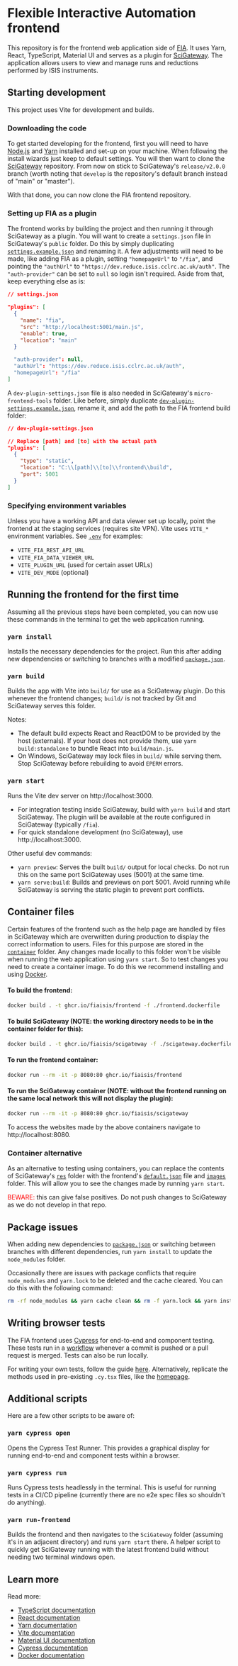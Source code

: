 # Flexible Interactive Automation frontend

This repository is for the frontend web application side of [FIA](https://github.com/fiaisis). It uses Yarn, React, TypeScript, Material UI and serves as a plugin for [SciGateway](https://github.com/ral-facilities/scigateway). The application allows users to view and manage runs and reductions performed by ISIS instruments.

## Starting development

This project uses Vite for development and builds.

### Downloading the code

To get started developing for the frontend, first you will need to have [Node.js](https://nodejs.org/en/download/package-manager) and [Yarn](https://classic.yarnpkg.com/en/docs/install) installed and set-up on your machine. When following the install wizards just keep to default settings. You will then want to clone the [SciGateway](https://github.com/ral-facilities/scigateway) repository. From now on stick to SciGateway's `release/v2.0.0` branch (worth noting that `develop` is the repository's default branch instead of "main" or "master").

With that done, you can now clone the FIA frontend repository.

### Setting up FIA as a plugin

The frontend works by building the project and then running it through SciGateway as a plugin. You will want to create a `settings.json` file in SciGateway's `public` folder. Do this by simply duplicating [`settings.example.json`](https://github.com/ral-facilities/scigateway/tree/release/v2.0.0/public/settings.example.json) and renaming it. A few adjustments will need to be made, like adding FIA as a plugin, setting `"homepageUrl"` to `"/fia"`, and pointing the `"authUrl"` to `"https://dev.reduce.isis.cclrc.ac.uk/auth"`. The `"auth-provider"` can be set to `null` so login isn't required. Aside from that, keep everything else as is:

```json
// settings.json

"plugins": [
  {
    "name": "fia",
    "src": "http://localhost:5001/main.js",
    "enable": true,
    "location": "main"
  }

  "auth-provider": null,
  "authUrl": "https://dev.reduce.isis.cclrc.ac.uk/auth",
  "homepageUrl": "/fia"
]
```

A `dev-plugin-settings.json` file is also needed in SciGateway's `micro-frontend-tools` folder. Like before, simply duplicate [`dev-plugin-settings.example.json`](https://github.com/ral-facilities/scigateway/blob/release/v2.0.0/micro-frontend-tools/dev-plugin-settings.example.json), rename it, and add the path to the FIA frontend build folder:

```json
// dev-plugin-settings.json

// Replace [path] and [to] with the actual path
"plugins": [
  {
    "type": "static",
    "location": "C:\\[path]\\[to]\\frontend\\build",
    "port": 5001
  }
]
```

### Specifying environment variables

Unless you have a working API and data viewer set up locally, point the frontend at the staging services (requires site VPN). Vite uses `VITE_*` environment variables. See [`.env`](.env) for examples:

- `VITE_FIA_REST_API_URL`
- `VITE_FIA_DATA_VIEWER_URL`
- `VITE_PLUGIN_URL` (used for certain asset URLs)
- `VITE_DEV_MODE` (optional)

## Running the frontend for the first time

Assuming all the previous steps have been completed, you can now use these commands in the terminal to get the web application running.

### `yarn install`

Installs the necessary dependencies for the project. Run this after adding new dependencies or switching to branches with a modified [`package.json`](package.json).

### `yarn build`

Builds the app with Vite into `build/` for use as a SciGateway plugin. Do this whenever the frontend changes; `build/` is not tracked by Git and SciGateway serves this folder.

Notes:

- The default build expects React and ReactDOM to be provided by the host (externals). If your host does not provide them, use `yarn build:standalone` to bundle React into `build/main.js`.
- On Windows, SciGateway may lock files in `build/` while serving them. Stop SciGateway before rebuilding to avoid `EPERM` errors.

### `yarn start`

Runs the Vite dev server on http://localhost:3000.

- For integration testing inside SciGateway, build with `yarn build` and start SciGateway. The plugin will be available at the route configured in SciGateway (typically `/fia`).
- For quick standalone development (no SciGateway), use http://localhost:3000.

Other useful dev commands:

- `yarn preview`: Serves the built `build/` output for local checks. Do not run this on the same port SciGateway uses (5001) at the same time.
- `yarn serve:build`: Builds and previews on port 5001. Avoid running while SciGateway is serving the static plugin to prevent port conflicts.

## Container files

Certain features of the frontend such as the help page are handled by files in SciGateway which are overwritten during production to display the correct information to users. Files for this purpose are stored in the [`container`](https://github.com/fiaisis/frontend/tree/main/container) folder. Any changes made locally to this folder won't be visible when running the web application using `yarn start`. So to test changes you need to create a container image. To do this we recommend installing and using [Docker](https://www.docker.com/).

#### To build the frontend:

```bash
docker build . -t ghcr.io/fiaisis/frontend -f ./frontend.dockerfile
```

#### To build SciGateway (NOTE: the working directory needs to be in the container folder for this):

```bash
docker build . -t ghcr.io/fiaisis/scigateway -f ./scigateway.dockerfile
```

#### To run the frontend container:

```bash
docker run --rm -it -p 8080:80 ghcr.io/fiaisis/frontend
```

#### To run the SciGateway container (NOTE: without the frontend running on the same local network this will not display the plugin):

```bash
docker run --rm -it -p 8080:80 ghcr.io/fiaisis/scigateway
```

To access the websites made by the above containers navigate to http://localhost:8080.

### Container alternative

As an alternative to testing using containers, you can replace the contents of SciGateway's [`res`](https://github.com/ral-facilities/scigateway/tree/release/v2.0.0/public/res) folder with the frontend's [`default.json`](https://github.com/fiaisis/frontend/blob/main/container/default.json) file and [`images`](https://github.com/fiaisis/frontend/tree/main/container/images) folder. This will allow you to see the changes made by running `yarn start`.

<span style="color:red">BEWARE:</span> this can give false positives. Do not push changes to SciGateway as we do not develop in that repo.

## Package issues

When adding new dependencies to [`package.json`](package.json) or switching between branches with different dependencies, run `yarn install` to update the `node_modules` folder.

Occasionally there are issues with package conflicts that require `node_modules` and `yarn.lock` to be deleted and the cache cleared. You can do this with the following command:

```bash
rm -rf node_modules && yarn cache clean && rm -f yarn.lock && yarn install
```

## Writing browser tests

The FIA frontend uses [Cypress](https://www.cypress.io/) for end-to-end and component testing. These tests run in a [workflow](.github/workflows/cypress_tests.yml) whenever a commit is pushed or a pull request is merged. Tests can also be run locally.

For writing your own tests, follow the guide [here](https://docs.cypress.io/guides/end-to-end-testing/writing-your-first-end-to-end-test). Alternatively, replicate the methods used in pre-existing `.cy.tsx` files, like the [homepage](cypress/component/Homepage.cy.tsx).

## Additional scripts

Here are a few other scripts to be aware of:

### `yarn cypress open`

Opens the Cypress Test Runner. This provides a graphical display for running end-to-end and component tests within a browser.

### `yarn cypress run`

Runs Cypress tests headlessly in the terminal. This is useful for running tests in a CI/CD pipeline (currently there are no e2e spec files so shouldn't do anything).

### `yarn run-frontend`

Builds the frontend and then navigates to the `SciGateway` folder (assuming it's in an adjacent directory) and runs `yarn start` there. A helper script to quickly get SciGateway running with the latest frontend build without needing two terminal windows open.

## Learn more

Read more:

- [TypeScript documentation](https://www.typescriptlang.org/docs/)
- [React documentation](https://react.dev/)
- [Yarn documentation](https://classic.yarnpkg.com/en/docs/)
- [Vite documentation](https://vite.dev/guide/)
- [Material UI documentation](https://mui.com/material-ui/getting-started/overview/)
- [Cypress documentation](https://docs.cypress.io/guides/overview/why-cypress)
- [Docker documentation](https://docs.docker.com/get-started/)
